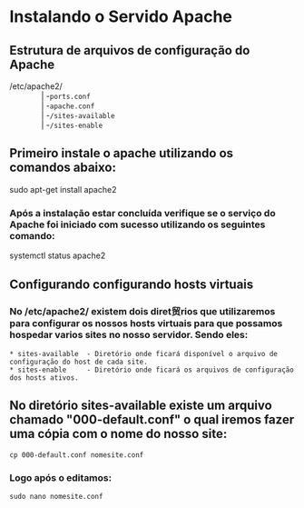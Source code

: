 
# Instalando o Servido Apache

## Estrutura de arquivos de configuração do Apache

  /etc/apache2/  
&ensp;&ensp;&ensp;&ensp;&ensp;&ensp;&ensp;&ensp;|
               -`ports.conf`  
&ensp;&ensp;&ensp;&ensp;&ensp;&ensp;&ensp;&ensp;|
               -`apache.conf`  
&ensp;&ensp;&ensp;&ensp;&ensp;&ensp;&ensp;&ensp;|
               -`/sites-available`  
&ensp;&ensp;&ensp;&ensp;&ensp;&ensp;&ensp;&ensp;|
               -`/sites-enable`  

## Primeiro instale o apache utilizando os comandos abaixo:

 sudo apt-get install apache2

### Após a instalação estar concluída verifique se o serviço do Apache foi iniciado com sucesso utilizando os seguintes comando:

 systemctl status apache2

## Configurando configurando hosts virtuais

### No /etc/apache2/ existem dois diret贸rios que utilizaremos para configurar os nossos hosts virtuais para que possamos hospedar varios sites no nosso servidor. Sendo eles:

    * sites-available  - Diretório onde ficará disponível o arquivo de configuração do host de cada site.
    * sites-enable     - Diretório onde ficará os arquivos de configuração dos hosts ativos.

## No diretório sites-available existe um arquivo chamado "000-default.conf" o qual iremos fazer uma cópia com o nome do nosso site:

    cp 000-default.conf nomesite.conf

### Logo após o editamos:

    sudo nano nomesite.conf
    
   


        
    

